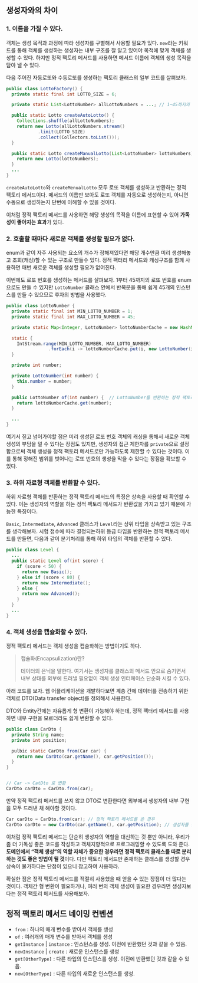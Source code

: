 ## 생성자와의 차이

### 1. 이름을 가질 수 있다.
객체는 생성 목적과 과정에 따라 생성자를 구별해서 사용할 필요가 있다. `new`라는 키워드를 통해 객체를 생성하는 생성자는 내부 구조를 잘 알고 있어야 목적에 맞게 객체를 생성할 수 있다. 하지만 정적 팩토리 메서드를 사용하면 메서드 이름에 객체의 생성 목적을 담아 낼 수 있다.

다음 주어진 자동로또와 수동로또를 생성하는 팩토리 클래스의 일부 코드를 살펴보자.

```java
public class LottoFactory() {
  private static final int LOTTO_SIZE = 6;

  private static List<LottoNumber> allLottoNumbers = ...; // 1~45까지의 로또 넘버

  public static Lotto createAutoLotto() {
    Collections.shuffle(allLottoNumbers);
    return new Lotto(allLottoNumbers.stream()
            .limit(LOTTO_SIZE)
            .collect(Collectors.toList()));
  }

  public static Lotto createManualLotto(List<LottoNumber> lottoNumbers) {
    return new Lotto(lottoNumbers);
  }
  ...
}
```
`createAutoLotto`와 `createMenualLotto` 모두 로또 객체를 생성하고 반환하는 정적 팩토리 메서드이다. 메서드의 이름만 보아도 로또 객체를 자동으로 생성하는지, 아니면 수동으로 생성하는지 단번에 이해할 수 있을 것이다.

이처럼 정적 팩토리 메서드를 사용하면 해당 생성의 목적을 이름에 표현할 수 있어 **가독성이 좋아지는 효과**가 있다.

### 2. 호출할 때마다 새로운 객체를 생성할 필요가 없다.
enum과 같이 자주 사용되는 요소의 개수가 정해져있다면 해당 개수만큼 미리 생성해놓고 조회(캐싱)할 수 있는 구조로 만들수 있다. 정적 팩터리 메서드와 캐싱구조를 함께 사용하면 매번 새로운 객체를 생성할 필요가 없어진다.

이번에도 로또 번호를 생성하는 메서드를 살펴보자. 1부터 45까지의 로또 번호를 enum으로도 만들 수 있지만 `LottoNumber` 클래스 안에서 반복문을 통해 쉽게 45개의 인스턴스를 만들 수 있으므로 후자의 방법을 사용했다.
```java
public class LottoNumber {
  private static final int MIN_LOTTO_NUMBER = 1;
  private static final int MAX_LOTTO_NUMBER = 45;

  private static Map<Integer, LottoNumber> lottoNumberCache = new HashMap<>();

  static {
    IntStream.range(MIN_LOTTO_NUMBER, MAX_LOTTO_NUMBER)
                .forEach(i -> lottoNumberCache.put(i, new LottoNumber(i)));
  }

  private int number;

  private LottoNumber(int number) {
    this.number = number;
  }

  public LottoNumber of(int number) {  // LottoNumber를 반환하는 정적 팩토리 메서드
    return lottoNumberCache.get(number);
  }

  ...
}
```
여기서 짚고 넘어가야할 점은 미리 생성된 로또 번호 객체의 캐싱을 통해서 새로운 객체 생성의 부담을 덜 수 있다는 장점도 있지만, 생성자의 접근 제한자를 `private`으로 설정함으로써 객체 생성을 정적 팩토리 메서드로만 가능하도록 제한할 수 있다는 것이다. 이를 통해 정해진 범위를 벗어나는 로또 번호의 생성을 막을 수 있다는 장점을 확보할 수 있다.

### 3. 하위 자료형 객체를 반환할 수 있다.
하위 자료형 객체를 반환하는 정적 팩토리 메서드의 특징은 상속을 사용할 때 확인할 수 있다. 이는 생성자의 역할을 하는 정적 팩토리 메서드가 반환값을 가지고 있기 때문에 가능한 특징이다.

`Basic`, `Intermediate`, `Advanced` 클래스가 `Level`라는 상위 타입을 상속받고 있는 구조를 생각해보자. 시험 점수에 따라 결정되는하위 등급 타입을 반환하는 정적 팩토리 메서드를 만들면, 다음과 같이 분기처리를 통해 하위 타입의 객체를 반환할 수 있다.
```java
public class Level {
  ...
  public static Level of(int score) {
    if (score < 50) {
      return new Basic();
    } else if (score < 80) {
      return new Intermediate();
    } else {
      return new Advanced();
    }
  }
  ...
}
```

### 4. 객체 생성을 캡슐화할 수 있다.
정적 팩토리 메서드는 객체 생성을 캡슐화하는 방법이기도 하다.

> 캡슐화(Encapsulization)란?
> 
> 데이터의 은닉을 말한다. 여기서는 생성자를 클래스의 메서드 안으로 숨기면서 내부 상태를 외부에 드러낼 필요없이 객체 생성 인터페이스 단순화 시킬 수 있다.

아래 코드를 보자. 웹 어플리케이션을 개발하다보면 계층 간에 데이터를 전송하기 위한 객체로 DTO(Data transfer object)를 정의해서 사용한다.

DTO와 Entity간에는 자유롭게 형 변환이 가능해야 하는데, 정적 팩터리 메서드를 사용하면 내부 구현을 모르더라도 쉽게 변환할 수 있다.
```java
public class CarDto {
  private String name;
  private int position;

  pulbic static CarDto from(Car car) {
    return new CarDto(car.getName(), car.getPosition());
  }
}


// Car -> CatDto 로 변환
CarDto carDto = CarDto.from(car);
```
만약 정적 팩토리 메서드를 쓰지 않고 DTO로 변환한다면 외부에서 생성자의 내부 구현을 모두 드러낸 채 해야할 것이다.
```java
Car carDto = CarDto.from(car); // 정적 팩토리 메서드를 쓴 경우
CarDto carDto = new CarDto(car.getName(), car.getPosition); // 생성자를 쓴 경우
```
이처럼 정적 팩토리 메서드는 단순히 생성자의 역할을 대신하는 것 뿐만 아니라, 우리가 좀 더 가독성 좋은 코드를 작성하고 객체지향적으로 프로그래밍할 수 있도록 도와 준다. **도메인에서 “객체 생성”의 역할 자체가 중요한 경우라면 정적 팩토리 클래스를 따로 분리하는 것도 좋은 방법이 될 것**이다. 다만 팩토리 메서드만 존재하는 클래스를 생성할 경우 상속이 불가하다는 단점이 있으니 참고하여 사용하라.

확실한 점은 정적 팩토리 메서드를 적절히 사용했을 때 얻을 수 있는 장점이 더 많다는 것이다. 객체간 형 변환이 필요하거나, 여러 번의 객체 생성이 필요한 경우라면 생성자보다는 정적 팩토리 메서드를 사용해보자.

## 정적 팩토리 메서드 네이밍 컨벤션

- `from` : 하나의 매개 변수를 받아서 객체를 생성
- `of` : 여러개의 매개 변수를 받아서 객체를 생성
- `getInstance` | `instance` : 인스턴스를 생성. 이전에 반환했던 것과 같을 수 있음.
- `newInstance` | `create` : 새로운 인스턴스를 생성
- `get[OtherType]` : 다른 타입의 인스턴스를 생성. 이전에 반환했던 것과 같을 수 있음.
- `new[OtherType]` : 다른 타입의 새로운 인스턴스를 생성.